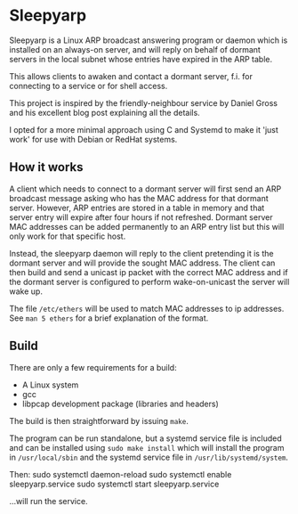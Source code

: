 Sleepyarp
=========
Sleepyarp is a Linux ARP broadcast answering program or daemon which is installed on an always-on server, and will reply on behalf of dormant servers in the local subnet whose entries have expired in the ARP table.

This allows clients to awaken and contact a dormant server, f.i. for connecting to a service or for shell access.

This project is inspired by the friendly-neighbour service by Daniel Gross and his excellent blog post explaining all the details.

I opted for a more minimal approach using C and Systemd to make it 'just work' for use with Debian or RedHat systems.

How it works
------------
A client which needs to connect to a dormant server will first send an ARP broadcast message asking who has the MAC address for that dormant server.
However, ARP entries are stored in a table in memory and that server entry will expire after four hours if not refreshed. Dormant server MAC addresses can be added permanently to an ARP entry list but this will only work for that specific host.

Instead, the sleepyarp daemon will reply to the client pretending it is the dormant server and will provide the sought MAC address. The client can then build and send a unicast ip packet with the correct MAC address and if the dormant server is configured to perform wake-on-unicast the server will wake up.

The file `/etc/ethers` will be used to match MAC addresses to ip addresses. See `man 5 ethers` for a brief explanation of the format.

Build
-----
There are only a few requirements for a build:
- A Linux system
- gcc
- libpcap development package (libraries and headers)

The build is then straightforward by issuing `make`.

The program can be run standalone, but a systemd service file is included and can be installed using `sudo make install` which will install the program in `/usr/local/sbin` and the systemd service file in `/usr/lib/systemd/system`.

Then:
  sudo systemctl daemon-reload
  sudo systemctl enable sleepyarp.service
  sudo systemctl start sleepyarp.service

...will run the service.
